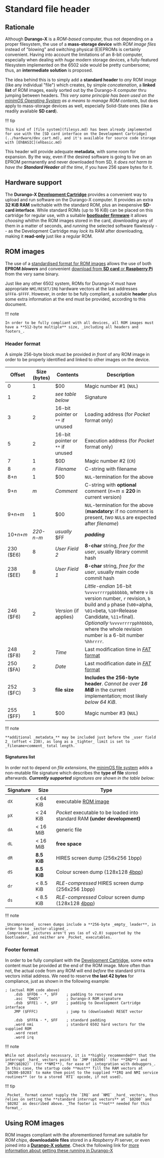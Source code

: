 # Standard file header

## Rationale

Although **Durango-X** is a _ROM-based_ computer, thus not depending on a proper filesystem, the use of a **mass-storage device** with _ROM image files_
instead of "blowing" and switching physical (E)EPROMs is certainly convenient. Having into account the limitations of an 8-bit computer, especially when
dealing with _huge_ modern storage devices, a fully-featured filesystem implemented on the 6502 side would be pretty cumbersome; thus, an **intermediate
solution** is proposed.

The idea behind this is to simply add a **standard header** to _any_ ROM image (like any individual "file") which creates, by simple _concatenation_, a
**linked list** of ROM images, easily sorted out by the Durango-X computer thru jumping between headers. _This very same principle has been used on the
[minimOS Operating System](https://github.com/zuiko21/minimOS) as a means to manage ROM contents_, but does apply to mass-storage devices as well,
especially Solid-State ones (like a readily available **SD card**).

!!! tip

	This kind of [file system](filesys.md) has been already implemented for use with the [SD card interface on the Development Cartridge](../hardware/dev_cart.md), and it's available for source code storage with [EhBASIC](ehbasic.md)

This header will provide adequate **metadata**, with some room for expansion. By the way, even if the desired software is going to live on an EPROM
permanently and never downloaded from SD, it _does not harm to have the **Standard Header** all the time_, if you have 256 spare bytes for it.

## Hardware support

The **Durango-X [Development Cartridge](../hardware/dev_cart.md)** provides a convenient way to upload and run software on the Durango-X computer. It provides an extra **32 KiB RAM**
switchable with the standard ROM, plus an inexpensive **SD-card interface**. While standard ROMs (up to 16 KiB) can be placed on this cartridge for regular
use, with a suitable [**bootloader firmware**](multiboot.md) it allows _choosing_ whithin the ROM images stored in the card, _downloading_ any of them in a matter of seconds,
and _running_ the selected software flawlessly -- as the Development Cartridge may _lock_ its RAM after downloading, making it **read-only** just like a
regular ROM.

## ROM images

The use of a [standardised format for ROM images](filesys.md) allows the use of both **EPROM _blowers_** and convenient [download from **SD card** or **Raspberry Pi**](multiboot.md) from the very same binary.

Just like any other 6502 system, ROMs for Durango-X must have appropriate `NMI/RESET/IRQ` hardware vectors at the last addresses `$FFFA-$FFFF`. However, in order to be fully compliant, a suitable **header** plus some extra information at the end must be provided, according to this document.

!!! note

	In order to be fully compliant with all devices, all ROM images must have a **512-byte multiple** size, _including all headers and footers_.

### Header format

A simple 256-byte block must be provided _in front_ of any ROM image in order to be properly identified and linked to other images on the device.

|Offset|Size (bytes)|Contents      |Description|
|------|------------|--------------|-----------|
|0     |1           |$00           |Magic number #1 (`NUL`)|
|1     |2           |_see table below_|Signature|
|3     |2           |16-bit pointer or `**` if unused|Loading address (for _Pocket_ format only)|
|5     |2           |16-bit pointer or `**` if unused|Execution address (for _Pocket_ format only)|
|7     |1           |$0D           |Magic number #2 (`CR`)|
|8     |_n_         |_Filename_    |C-string with filename|
|8+_n_ |1           |$00           |`NUL`-termination for the above|
|9+_n_ |_m_         |_Comment_     |C-string with **optional** comment (_n_+_m_ ≤ **220** in current version)|
|9+_n_+_m_|1        |$00           |`NUL`-termination for the above (**mandatory:** if no comment is present, _two_ `NUL`s are expected after _filename_)|
|10+_n_+_m_|_220-n-m_|_usually_ $FF|_**padding**_|
|230 ($E6)|8        |_User Field 2_|**8-char** string, _free for the user_, usually library commit hash|
|238 ($EE)|8        |_User Field 1_|**8-char** string, _free for the user_, usually main code commit hash|
|246 ($F6)|2        |_Version_ (if applies)|_Little-endian_ 16-bit `%vvvvrrrrppbbbbbb`, where `v` is version number, `r` revision, `b` build and `p` phase (`%00`=alpha, `%01`=beta, `%10`=Release Candidate, `%11`=final). _Optionally_ `%vvvvrrrrpphhbbbb`, where the whole revision number is a 6-bit number `%hhrrrr`.|
|248 ($F8)|2        |_Time_        |Last modification time in [_FAT_ format](https://en.wikipedia.org/wiki/Design_of_the_FAT_file_system#Directory_entry)|
|250 ($FA)|2        |_Date_        |Last modification date in [_FAT_ format](https://en.wikipedia.org/wiki/Design_of_the_FAT_file_system#Directory_entry)|
|252 ($FC)|3        |**file size** |**Includes the 256-byte header**. _Cannot be over **16 MiB**_ in the current implementation; most likely _below 64 KiB_.|
|255 ($FF)|1		|$00           |Magic number #3 (`NUL`)|

!!! note

	**additional _metadata_** may be included just before the _user field 2_ (offset < 230), as long as a _tighter_ limit is set to _filename+comment_ total length.

#### Signatures list

In order not to depend on _file extensions_, the [minimOS file system](filesys.md) adds a non-mutable file signature which describes the **type of file** stored afterwards. _**Currently supported** signatures are shown in the table below:_

|Signature|Size|Type|
|---------|----|----|
|`dX`     |< 64 KiB|executable [ROM image](header.md)|
|`pX`     |< 24 KiB|_Pocket_ executable to be loaded into standard RAM **(under development)**|
|`dA`     |< 16 MiB|generic file|
|`dL`     |< 16 MiB|**free space**|
|`dR`     |**8.5 KiB**|HIRES screen dump (256x256 1bpp)|
|`dS`     |**8.5 KiB**|Colour screen dump (128x128 [4bpp](../hardware/palette.md))|
|`dr`     |< 8.5 KiB|_RLE-compressed_ HIRES screen dump (256x256 1bpp)|
|`ds`     |< 8.5 KiB|_RLE-compressed_ Colour screen dump (128x128 [4bpp](../hardware/palette.md))|

!!! note

	_Uncompressed_ screen dumps include a **256-byte _empty_ leader**, in order to be _sector-aligned_.
 	_Compressed_ pictures aren't yes (as of v2.0) supported by the bootloader, and neither are _Pocket_ executables.

### Footer format

In order to be fully compliant with the [Development Cartridge](../hardware/dev_cart.md), some extra content must be provided at the end of the ROM image. More often than not, the actual code from any ROM will end _before_ the standard `$FFFA` vectors initial address. We need to reserve **the last 42 bytes** for compliance, just as shown in the following example:

```
; (actual ROM code above)
	.dsb  $FFD6 - *, $FF    ; padding to reserved area
	.asc  "DmOS"            ; Durango-X ROM signature
	.dsb  $FFE1 - *, $FF    ; padding to Development Cartridge interface
	JMP ($FFFC)             ; jump to (downloaded) RESET vector

	.dsb  $FFFA - *, $FF    ; standard padding
	.word nmi               ; standard 6502 hard vectors for the supplied ROM
	.word reset
	.word irq
```

!!! note

	While not absolutely necessary, it is **highly recommended** that the interrupt _hard_ vectors point to `JMP ($0200)` (for **IRQ**) and `JMP($0202)` (for **NMI**), for ease of _integration with debuggers_. In this case, the startup code **must** fill the RAM vectors at `$0200-$0203` to make them point to the supplied **IRQ and NMI service routines** (or to a stored `RTI` opcode, if not used).

!!! tip

	_Pocket_ format cannot supply the `IRQ` and `NMI` _hard_ vectors, thus relies on setting the **standard interrupt vectors** at `$0200` and `$0202` as described above. _The footer is **not** needed for this format_.

## Using ROM images

ROM images compliant with the aforementioned format are suitable for _ROM chips_, **downloadable files** stored in a _Raspberry Pi_ server, or even joined into a [**Durango-X _volume_**](filesys.md). Check the following link for [more information about getting these running in Durango-X](multiboot.md)
